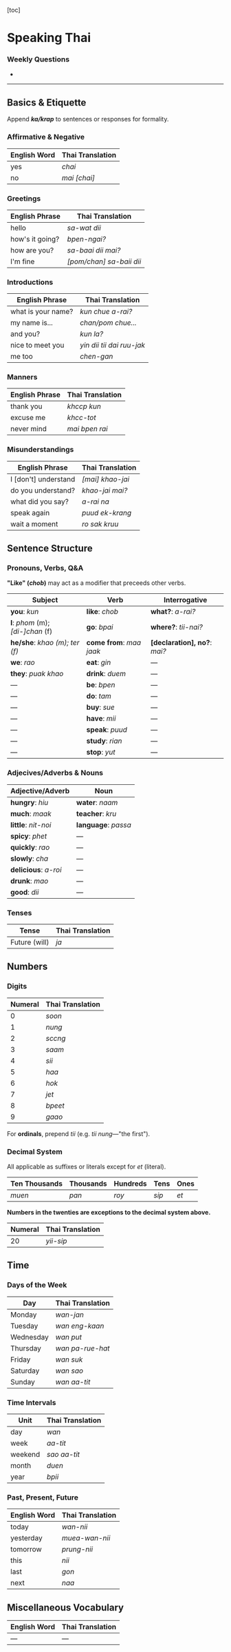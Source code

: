 <style>
	body {
		margin: 0;
	}
	
	ul.toc {
		position: fixed;
	    top: 0;
	    right: 0;
	    z-index: 1;
	    box-sizing: border-box;
	    height: 100%;
	    margin: 0;
	    padding: 0 30px 10px;
	    background: #eaeaea;
	    overflow: scroll;
	}
	
	ul.toc::before {
	    content: 'Table of Contents';
	    display: block;
	    font-size: 18px;
	    font-weight: bold;
	    margin: 20px 0 10px;
	}
</style>

[toc]

# Speaking Thai

### Weekly Questions

* 

---

## Basics & Etiquette

Append ***ka/krap*** to sentences or responses for formality.

### Affirmative & Negative

English Word | Thai Translation
---|---
yes | *chai*
no | *mai [chai]*

### Greetings
English Phrase | Thai Translation
---|---
hello | *sa-wat dii*
how's it going? | *bpen-ngai?*
how are you? | *sa-baai dii mai?*
I'm fine | *[pom/chan] sa-baii dii*

### Introductions
English Phrase | Thai Translation
---|---
what is your name? | *kun chue a-rai?*
my name is... | *chan/pom chue...*
and you? | *kun la?*
nice to meet you | *yin dii tii dai ruu-jak*
me too | *chen-gan*

### Manners
English Phrase | Thai Translation
---|---
thank you | *khccp kun*
excuse me | *khcc-tot*
never mind | *mai bpen rai*

### Misunderstandings
English Phrase | Thai Translation
---|---
I [don't] understand | *[mai] khao-jai*
do you understand? | *khao-jai mai?*
what did you say? | *a-rai na*
speak again | *puud ek-krang*
wait a moment | *ro sak kruu*

## Sentence Structure

### Pronouns, Verbs, Q&A

**"Like" (*chob*)** may act as a modifier that preceeds other verbs.

Subject | Verb | Interrogative
------|----|-----------
**you**: *kun* | **like**: *chob* | **what?**: *a-rai?*
**I**: *phom* (m); *[di-]chan* (f) | **go**: *bpai* | **where?**: *tii-nai?*
**he/she**: *khao (m); ter (f)* | **come from**: *maa jaak* | **[declaration], no?**: *mai?*
**we**: *rao* | **eat**: *gin* | —
**they**: *puak khao* | **drink**: *duem* | —
— | **be**: *bpen* | —
— | **do**: *tam* | —
— | **buy**: *sue* | —
— | **have**: *mii* | —
— | **speak**: *puud* | —
— | **study**: *rian* | —
— | **stop**: *yut* | —

### Adjecives/Adverbs & Nouns

Adjective/Adverb | Noun
---|---
**hungry**: *hiu* | **water**: *naam*
**much**: *maak* | **teacher**: *kru*
**little**: *nit-noi* | **language**: *passa*
**spicy**: *phet* | —
**quickly**: *rao*| —
**slowly**: *cha*| —
**delicious**: *a-roi* | —
**drunk**: *mao* | —
**good**: *dii* | —

### Tenses

Tense | Thai Translation
---|---
Future (will) | *ja*

## Numbers

### Digits

Numeral | Thai Translation
------|-------------
0        | *soon*             
1        | *nung*             
2        | *sccng*             
3        | *saam*             
4        | *sii*            
5        | *haa*             
6        | *hok*             
7        | *jet*             
8        | *bpeet*             
9        | *gaao*

For **ordinals**, prepend *tii* (e.g. *tii nung*—"the first").             

### Decimal System

All applicable as suffixes or literals except for *et* (literal).

Ten Thousands | Thousands | Hundreds | Tens     | Ones
-----------|--------|--------|-------|----
*muen* | *pan* | *roy* | *sip* | *et*

**Numbers in the twenties are exceptions to the decimal system above.**

Numeral | Thai Translation
------|-------------
20       | *yii-sip*

## Time

### Days of the Week
Day | Thai Translation
---|---
Monday | *wan-jan*
Tuesday| *wan eng-kaan*
Wednesday | *wan put*
Thursday | *wan pa-rue-hat*
Friday | *wan suk*
Saturday | *wan sao*
Sunday | *wan aa-tit*

### Time Intervals
Unit | Thai Translation
---|---
day | *wan*
week | *aa-tit*
weekend | *sao aa-tit*
month | *duen*
year | *bpii*

### Past, Present, Future
English Word | Thai Translation
---|---
today | *wan-nii*
yesterday | *muea-wan-nii*
tomorrow | *prung-nii*
this | *nii*
last | *gon*
next | *naa*

## Miscellaneous Vocabulary

English Word | Thai Translation
---|---
— | —